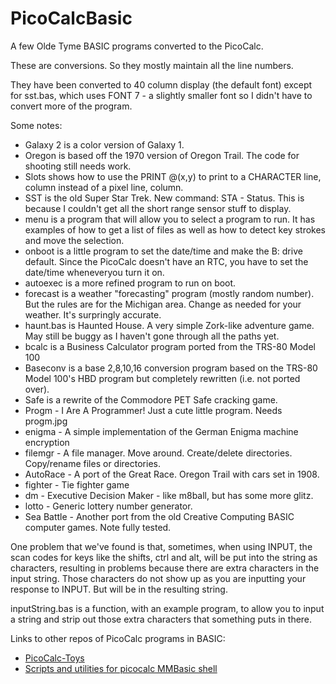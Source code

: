 # PicoCalcBasic
A few Olde Tyme BASIC programs converted to the PicoCalc.

These are conversions.  So they mostly maintain all the line numbers.

They have been converted to 40 column display (the default font) except for sst.bas, which uses FONT 7 - a slightly smaller font so I didn't have to convert more of the program.

Some notes:
+ Galaxy 2 is a color version of Galaxy 1.
+ Oregon is based off the 1970 version of Oregon Trail.  The code for shooting still needs work.
+ Slots shows how to use the PRINT @(x,y) to print to a CHARACTER line, column instead of a pixel line, column.
+ SST is the old Super Star Trek.  New command: STA - Status.  This is because I couldn't get all the short range sensor stuff to display.
+ menu is a program that will allow you to select a program to run.  It has examples of how to get a list of files as well as how to detect key strokes and move the selection.
+ onboot is a little program to set the date/time and make the B: drive default.  Since the PicoCalc doesn't have an RTC, you have to set the date/time wheneveryou turn it on.
+ autoexec is a more refined program to run on boot.
+ forecast is a weather "forecasting" program (mostly random number).  But the rules are for the Michigan area.  Change as needed for your weather.  It's surpringly accurate.
+ haunt.bas is Haunted House.  A very simple Zork-like adventure game.  May still be buggy as I haven't gone through all the paths yet.
+ bcalc is a Business Calculator program ported from the TRS-80 Model 100
+ Baseconv is a base 2,8,10,16 conversion program based on the TRS-80 Model 100's HBD program but completely rewritten (i.e. not ported over).
+ Safe is a rewrite of the Commodore PET Safe cracking game.
+ Progm - I Are A Programmer!  Just a cute little program.  Needs progm.jpg
+ enigma - A simple implementation of the German Enigma machine encryption
+ filemgr - A file manager. Move around.  Create/delete directories.  Copy/rename files or directories.
+ AutoRace - A port of the Great Race.  Oregon Trail with cars set in 1908.
+ fighter - Tie fighter game
+ dm - Executive Decision Maker - like m8ball, but has some more glitz.
+ lotto - Generic lottery number generator.
+ Sea Battle - Another port from the old Creative Computing BASIC computer games.  Note fully tested.

One problem that we've found is that, sometimes, when using INPUT, the scan codes for keys like the shifts, ctrl and alt, will be put into the string as characters, resulting in problems because there are extra characters in the input string.
Those characters do not show up as you are inputting your response to INPUT.  But will be in the resulting string.

inputString.bas is a function, with an example program, to allow you to input a string and strip out those extra characters that something puts in there.

Links to other repos of PicoCalc programs in BASIC:
+ [PicoCalc-Toys](https://github.com/VanzT/PicoCalc-Toys)
+ [Scripts and utilities for picocalc MMBasic shell](https://github.com/huntergdavis/picocalc)

